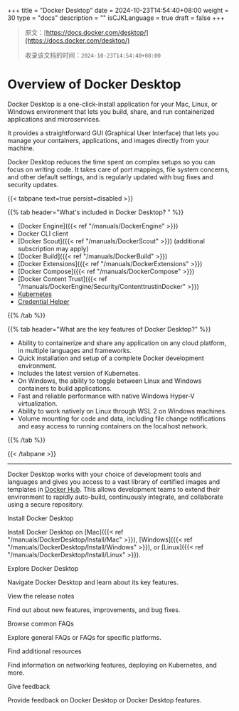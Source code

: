 +++
title = "Docker Desktop"
date = 2024-10-23T14:54:40+08:00
weight = 30
type = "docs"
description = ""
isCJKLanguage = true
draft = false
+++

> 原文：[https://docs.docker.com/desktop/](https://docs.docker.com/desktop/)
>
> 收录该文档的时间：`2024-10-23T14:54:40+08:00`

# Overview of Docker Desktop

Docker Desktop is a one-click-install application for your Mac, Linux, or Windows environment that lets you build, share, and run containerized applications and microservices.

It provides a straightforward GUI (Graphical User Interface) that lets you manage your containers, applications, and images directly from your machine.

Docker Desktop reduces the time spent on complex setups so you can focus on writing code. It takes care of port mappings, file system concerns, and other default settings, and is regularly updated with bug fixes and security updates.

{{< tabpane text=true persist=disabled >}}

{{% tab header="What's included in Docker Desktop? " %}}

- [Docker Engine]({{< ref "/manuals/DockerEngine" >}})
- Docker CLI client
- [Docker Scout]({{< ref "/manuals/DockerScout" >}}) (additional subscription may apply)
- [Docker Build]({{< ref "/manuals/DockerBuild" >}})
- [Docker Extensions]({{< ref "/manuals/DockerExtensions" >}})
- [Docker Compose]({{< ref "/manuals/DockerCompose" >}})
- [Docker Content Trust]({{< ref "/manuals/DockerEngine/Security/ContenttrustinDocker" >}})
- [Kubernetes](https://github.com/kubernetes/kubernetes/)
- [Credential Helper](https://github.com/docker/docker-credential-helpers/)

{{% /tab  %}}

{{% tab header="What are the key features of Docker Desktop?" %}}

- Ability to containerize and share any application on any cloud platform, in multiple languages and frameworks.
- Quick installation and setup of a complete Docker development environment.
- Includes the latest version of Kubernetes.
- On Windows, the ability to toggle between Linux and Windows containers to build applications.
- Fast and reliable performance with native Windows Hyper-V virtualization.
- Ability to work natively on Linux through WSL 2 on Windows machines.
- Volume mounting for code and data, including file change notifications and easy access to running containers on the localhost network.

{{% /tab  %}}

{{< /tabpane >}}



------

Docker Desktop works with your choice of development tools and languages and gives you access to a vast library of certified images and templates in [Docker Hub](https://hub.docker.com/). This allows development teams to extend their environment to rapidly auto-build, continuously integrate, and collaborate using a secure repository.



Install Docker Desktop

Install Docker Desktop on [Mac]({{< ref "/manuals/DockerDesktop/Install/Mac" >}}), [Windows]({{< ref "/manuals/DockerDesktop/Install/Windows" >}}), or [Linux]({{< ref "/manuals/DockerDesktop/Install/Linux" >}}).



Explore Docker Desktop

Navigate Docker Desktop and learn about its key features.



View the release notes

Find out about new features, improvements, and bug fixes.



Browse common FAQs

Explore general FAQs or FAQs for specific platforms.



Find additional resources

Find information on networking features, deploying on Kubernetes, and more.



Give feedback

Provide feedback on Docker Desktop or Docker Desktop features.

